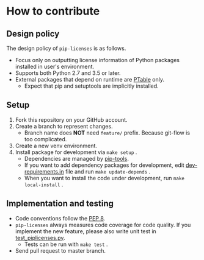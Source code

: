 # How to contribute

## Design policy

The design policy of `pip-licenses` is as follows.

* Focus only on outputting license information of Python packages installed in user's environment.
* Supports both Python 2.7 and 3.5 or later.
* External packages that depend on runtime are [PTable](https://pypi.org/project/PTable/) only.
    * Expect that pip and setuptools are implicitly installed.

## Setup

1. Fork this repository on your GitHub account.
2. Create a branch to represent changes.
    * Branch name does **NOT** need `feature/` prefix. Because git-flow is too complicated.
3. Create a new venv environment.
4. Install package for development via `make setup` .
    * Dependencies are managed by [pip-tools](https://pypi.org/project/pip-tools/).
    * If you want to add dependency packages for development, edit [dev-requirements.in](https://github.com/raimon49/pip-licenses/blob/master/dev-requirements.in) file and run `make update-depends` .
    * When you want to install the code under development, run `make local-install` .

## Implementation and testing

* Code conventions follow the [PEP 8](https://www.python.org/dev/peps/pep-0008/).
* `pip-licenses` always measures code coverage for code quality. If you implement the new feature, please also write unit test in [test\_piplicenses.py](https://github.com/raimon49/pip-licenses/blob/master/test_piplicenses.py).
    * Tests can be run with `make test` .
* Send pull request to master branch.
